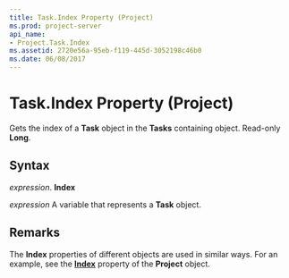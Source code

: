 ```yaml
---
title: Task.Index Property (Project)
ms.prod: project-server
api_name:
- Project.Task.Index
ms.assetid: 2720e56a-95eb-f119-445d-3052198c46b0
ms.date: 06/08/2017
---
```



# Task.Index Property (Project)

Gets the index of a **Task** object in the **Tasks** containing object. Read-only **Long**.


## Syntax

 _expression_. **Index**

 _expression_ A variable that represents a **Task** object.


## Remarks

The **Index** properties of different objects are used in similar ways. For an example, see the **[Index](project-index-property-project.md)** property of the **Project** object.


